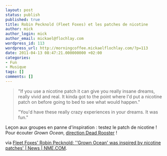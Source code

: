 ```yaml
---
layout: post
status: publish
published: true
title: Robin Pecknold (Fleet Foxes) et les patches de nicotine
author: mick
author_login: mick
author_email: mickael@flochlay.com
wordpress_id: 113
wordpress_url: http://morningcoffee.mickaelflochlay.com/?p=113
date: 2011-04-13 08:47:21.000000000 +02:00
categories:
- Fun
- Musique
tags: []
comments: []
---
```

<blockquote>"If you use a nicotine patch it can give you really insane dreams, really vivid and real. It kinda got to the point where I'd put a nicotine patch on before going to bed to see what would happen."

"You'd have these really crazy experiences in your dreams. It was fun."</blockquote>
Leçon aux groupes en panne d'inspiration : testez le patch de nicotine ! Pour écouter <em>Grown Ocean</em>, <a href="http://www.deadrooster.org/Fleet-Foxes-Grown-Ocean">direction Dead Rooster</a> !

via <a href="http://www.nme.com/news/fleet-foxes/56072">Fleet Foxes' Robin Pecknold: ''Grown Ocean' was inspired by nicotine patches' | News | NME.COM</a>.
